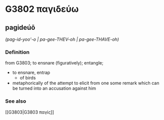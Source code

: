# G3802 παγιδεύω

## pagideúō

_(pag-id-yoo'-o | pa-gee-THEV-oh | pa-gee-THAVE-oh)_

### Definition

from G3803; to ensnare (figuratively); entangle; 

- to ensnare, entrap
  - of birds
- metaphorically of the attempt to elicit from one some remark which can be turned into an accusation against him

### See also

[[G3803|G3803 παγίς]]
